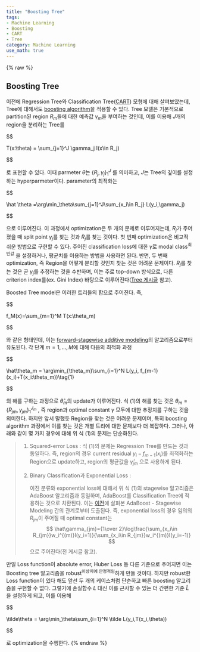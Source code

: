 ```yaml
---
title: "Boosting Tree"
tags:
- Machine Learning
- Boosting
- CART
- Tree
category: Machine Learning
use_math: true
---
```

{% raw %}
## Boosting Tree

이전에 Regression Tree와 Classification Tree([CART](https://velog,io/@ddangchani/Trees)) 모형에 대해 살펴보았는데, Tree에 대해서도 [boosting algorithm](https://ddangchani.github.io/Boosting)을 적용할 수 있다. Tree 모델은 기본적으로 partition된 region $R_m$들에 대한 예측값 $\gamma_m$을 부여하는 것인데, 이를 이용해 $J$개의 region을 분리하는 Tree를

$$

T(x:\theta) = \sum_{j=1}^J \gamma_j I(x\in R_j)

$$

로 표현할 수 있다. 이때 parmeter $\theta$는 $\{R_j,\gamma_j\}_1^J$ 를 의미하고, $J$는 Tree의 깊이를 설정하는 hyperparmeter이다. parameter의 최적화는

$$

\hat \theta =\arg\min_\theta\sum_{j=1}^J\sum_{x_i\in R_j} L(y_i,\gamma_j)

$$

으로 이루어진다. 이 과정에서 optimization은 두 개의 문제로 이루어지는데, $R_j$가 주어졌을 때 split point $\gamma_j$를 찾는 것과 $R_j$를 찾는 것이다. 첫 번째 optimization은 비교적 쉬운 방법으로 구현할 수 있다. 주어진 classification loss에 대한 $\hat\gamma$로 modal class<sup>최빈값</sup> 을 설정하거나, 평균치를 이용하는 방법을 사용하면 된다. 반면, 두 번째 optimization, 즉 Region을 어떻게 분리할 것인지 찾는 것은 어려운 문제이다. $R_j$를 찾는 것은 곧 $\gamma_j$를 추정하는 것을 수반하며, 이는 주로 top-down 방식으로, 다른 criterion index를(ex. Gini Index) 바탕으로 이루어진다([Tree 게시글](https://velog,io/@ddangchani/Trees) 참고).

Boosted Tree model은 이러한 트리들의 합으로 주어진다. 즉,

$$

f_M(x)=\sum_{m=1}^M T(x:\theta_m)

$$

와 같은 형태인데, 이는 [forward-stagewise additive modeling](https://ddangchani.github.io/Boosting)의 알고리즘으로부터 유도된다. 각 단계 $m=1,\ldots,M$에 대해 다음의 최적화 과정

$$

\hat\theta_m = \arg\min_{\theta_m}\sum_{i=1}^N L(y_i, f_{m-1}(x_i)+T(x_i:\theta_m))\tag{1}

$$

의 해를 구하는 과정으로 $\hat\theta_m$의 update가 이루어진다. 식 (1)의 해를 찾는 것은 $\theta_m = \{R_{jm},\gamma_{jm}\}_1^{J_m}$ , 즉 region과 optimal constant $\gamma$ 모두에 대한 추정치를 구하는 것을 의미한다. 하지만 앞서 말했듯 Region을 찾는 것은 어려운 문제이며, 특히 boosting algorithm 과정에서 이를 찾는 것은 개별 트리에 대한 문제보다 더 복잡하다. 그러나, 아래와 같이 몇 가지 경우에 대해 위 식 (1)의 문제는 단순화된다.

> 1. Squared-error Loss : 식 (1)의 문제는 Regression Tree를 만드는 것과 동일하다. 즉, region의 경우 current residual $y_i-f_{m-1}(x_i)$를 최적화하는 Region으로 update하고, region의 평균값을 $\hat\gamma_{jm}$ 으로 사용하게 된다.
>
> 2. Binary Classification과 Exponential Loss :
>
>    이진 분류와 exponential loss에 대해서 위 식 (1)의 stagewise 알고리즘은 AdaBoost 알고리즘과 동일하며, AdaBoost를 Classification Tree에 적용하는 것으로 치환된다. 이는 [이전](https://velog,io/@ddangchani/Boosting)에 살펴본 AdaBoost - Stagewise Modeling 간의 관계로부터 도출된다. 즉, exponential loss의 경우 임의의 $R_{jm}$이 주어질 때 optimal constant는
>    $$
>    \hat\gamma_{jm}={1\over 2}\log\frac{\sum_{x_i\in R_{jm}}w_i^{(m)}I(y_i=1)}{\sum_{x_i\in R_{jm}}w_i^{(m)}I(y_i=-1)}
>    $$
>    으로 주어진다(전 게시글 참고).

만일 Loss function이 absolute error, Huber Loss 등 다른 기준으로 주어지면 이는 Boosting tree 알고리즘을 robust<sup>이상치에 안정적임</sup>하게 만들 것이다. 하지만 robust한 Loss function이 있다 해도 앞선 두 개의 케이스처럼 단순하고 빠른 boosting 알고리즘을 구현할 수 없다. 그렇기에 손실함수 $L$ 대신 이를 근사할 수 있는 더 간편한 기준 $\tilde{L}$ 을 설정하게 되고, 이를 이용해

$$

\tilde\theta = \arg\min_\theta\sum_{i=1}^N \tilde L(y_i,T(x_i,\theta))

$$

로 optimization을 수행한다.
{% endraw %}